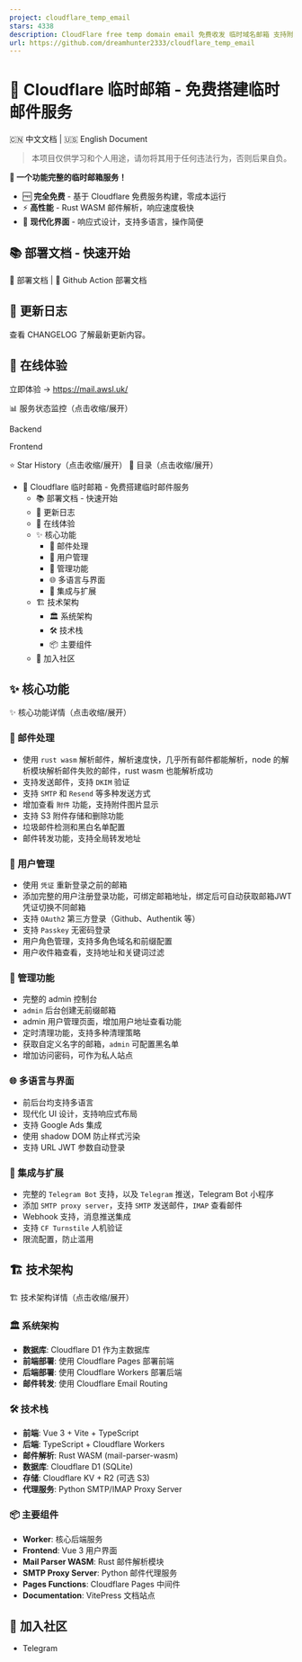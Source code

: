 ```yaml
---
project: cloudflare_temp_email
stars: 4338
description: CloudFlare free temp domain email 免费收发 临时域名邮箱 支持附件 IMAP SMTP TelegramBot
url: https://github.com/dreamhunter2333/cloudflare_temp_email
---
```


🚀 Cloudflare 临时邮箱 - 免费搭建临时邮件服务
===============================

🇨🇳 中文文档 | 🇺🇸 English Document

> 本项目仅供学习和个人用途，请勿将其用于任何违法行为，否则后果自负。

**🎉 一个功能完整的临时邮箱服务！**

-   🆓 **完全免费** - 基于 Cloudflare 免费服务构建，零成本运行
-   ⚡ **高性能** - Rust WASM 邮件解析，响应速度极快
-   🎨 **现代化界面** - 响应式设计，支持多语言，操作简便

📚 部署文档 - 快速开始
--------------

📖 部署文档 | 🚀 Github Action 部署文档

📝 更新日志
-------

查看 CHANGELOG 了解最新更新内容。

🎯 在线体验
-------

立即体验 → https://mail.awsl.uk/

📊 服务状态监控（点击收缩/展开）

Backend

Frontend

⭐ Star History（点击收缩/展开） 📖 目录（点击收缩/展开）

-   🚀 Cloudflare 临时邮箱 - 免费搭建临时邮件服务
    -   📚 部署文档 - 快速开始
    -   📝 更新日志
    -   🎯 在线体验
    -   ✨ 核心功能
        -   📧 邮件处理
        -   👥 用户管理
        -   🔧 管理功能
        -   🌐 多语言与界面
        -   🤖 集成与扩展
    -   🏗️ 技术架构
        -   🏛️ 系统架构
        -   🛠️ 技术栈
        -   📦 主要组件
    -   🌟 加入社区

✨ 核心功能
------

✨ 核心功能详情（点击收缩/展开）

### 📧 邮件处理

-   使用 `rust wasm` 解析邮件，解析速度快，几乎所有邮件都能解析，node 的解析模块解析邮件失败的邮件，rust wasm 也能解析成功
-   支持发送邮件，支持 `DKIM` 验证
-   支持 `SMTP` 和 `Resend` 等多种发送方式
-   增加查看 `附件` 功能，支持附件图片显示
-   支持 S3 附件存储和删除功能
-   垃圾邮件检测和黑白名单配置
-   邮件转发功能，支持全局转发地址

### 👥 用户管理

-   使用 `凭证` 重新登录之前的邮箱
-   添加完整的用户注册登录功能，可绑定邮箱地址，绑定后可自动获取邮箱JWT凭证切换不同邮箱
-   支持 `OAuth2` 第三方登录（Github、Authentik 等）
-   支持 `Passkey` 无密码登录
-   用户角色管理，支持多角色域名和前缀配置
-   用户收件箱查看，支持地址和关键词过滤

### 🔧 管理功能

-   完整的 admin 控制台
-   `admin` 后台创建无前缀邮箱
-   admin 用户管理页面，增加用户地址查看功能
-   定时清理功能，支持多种清理策略
-   获取自定义名字的邮箱，`admin` 可配置黑名单
-   增加访问密码，可作为私人站点

### 🌐 多语言与界面

-   前后台均支持多语言
-   现代化 UI 设计，支持响应式布局
-   支持 Google Ads 集成
-   使用 shadow DOM 防止样式污染
-   支持 URL JWT 参数自动登录

### 🤖 集成与扩展

-   完整的 `Telegram Bot` 支持，以及 `Telegram` 推送，Telegram Bot 小程序
-   添加 `SMTP proxy server`，支持 `SMTP` 发送邮件，`IMAP` 查看邮件
-   Webhook 支持，消息推送集成
-   支持 `CF Turnstile` 人机验证
-   限流配置，防止滥用

🏗️ 技术架构
--------

🏗️ 技术架构详情（点击收缩/展开）

### 🏛️ 系统架构

-   **数据库**: Cloudflare D1 作为主数据库
-   **前端部署**: 使用 Cloudflare Pages 部署前端
-   **后端部署**: 使用 Cloudflare Workers 部署后端
-   **邮件转发**: 使用 Cloudflare Email Routing

### 🛠️ 技术栈

-   **前端**: Vue 3 + Vite + TypeScript
-   **后端**: TypeScript + Cloudflare Workers
-   **邮件解析**: Rust WASM (mail-parser-wasm)
-   **数据库**: Cloudflare D1 (SQLite)
-   **存储**: Cloudflare KV + R2 (可选 S3)
-   **代理服务**: Python SMTP/IMAP Proxy Server

### 📦 主要组件

-   **Worker**: 核心后端服务
-   **Frontend**: Vue 3 用户界面
-   **Mail Parser WASM**: Rust 邮件解析模块
-   **SMTP Proxy Server**: Python 邮件代理服务
-   **Pages Functions**: Cloudflare Pages 中间件
-   **Documentation**: VitePress 文档站点

🌟 加入社区
-------

-   Telegram

